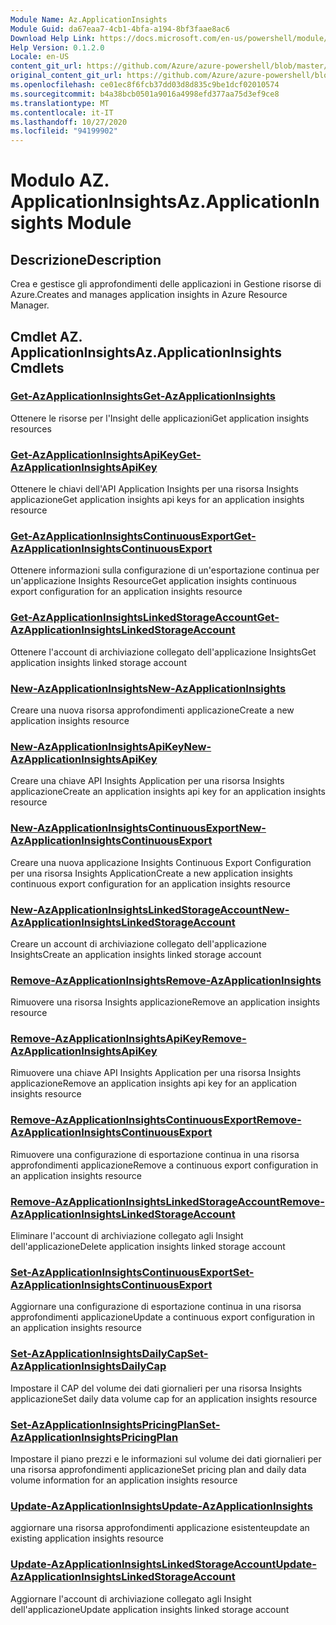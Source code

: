 ```yaml
---
Module Name: Az.ApplicationInsights
Module Guid: da67eaa7-4cb1-4bfa-a194-8bf3faae8ac6
Download Help Link: https://docs.microsoft.com/en-us/powershell/module/az.applicationinsights
Help Version: 0.1.2.0
Locale: en-US
content_git_url: https://github.com/Azure/azure-powershell/blob/master/src/ApplicationInsights/ApplicationInsights/help/Az.ApplicationInsights.md
original_content_git_url: https://github.com/Azure/azure-powershell/blob/master/src/ApplicationInsights/ApplicationInsights/help/Az.ApplicationInsights.md
ms.openlocfilehash: ce01ec8f6fcb37dd03d8d835c9be1dcf02010574
ms.sourcegitcommit: b4a38bcb0501a9016a4998efd377aa75d3ef9ce8
ms.translationtype: MT
ms.contentlocale: it-IT
ms.lasthandoff: 10/27/2020
ms.locfileid: "94199902"
---
```

# <span data-ttu-id="258c3-101">Modulo AZ. ApplicationInsights</span><span class="sxs-lookup"><span data-stu-id="258c3-101">Az.ApplicationInsights Module</span></span>
## <span data-ttu-id="258c3-102">Descrizione</span><span class="sxs-lookup"><span data-stu-id="258c3-102">Description</span></span>
<span data-ttu-id="258c3-103">Crea e gestisce gli approfondimenti delle applicazioni in Gestione risorse di Azure.</span><span class="sxs-lookup"><span data-stu-id="258c3-103">Creates and manages application insights in Azure Resource Manager.</span></span>

## <span data-ttu-id="258c3-104">Cmdlet AZ. ApplicationInsights</span><span class="sxs-lookup"><span data-stu-id="258c3-104">Az.ApplicationInsights Cmdlets</span></span>
### [<span data-ttu-id="258c3-105">Get-AzApplicationInsights</span><span class="sxs-lookup"><span data-stu-id="258c3-105">Get-AzApplicationInsights</span></span>](Get-AzApplicationInsights.md)
<span data-ttu-id="258c3-106">Ottenere le risorse per l'Insight delle applicazioni</span><span class="sxs-lookup"><span data-stu-id="258c3-106">Get application insights resources</span></span>

### [<span data-ttu-id="258c3-107">Get-AzApplicationInsightsApiKey</span><span class="sxs-lookup"><span data-stu-id="258c3-107">Get-AzApplicationInsightsApiKey</span></span>](Get-AzApplicationInsightsApiKey.md)
<span data-ttu-id="258c3-108">Ottenere le chiavi dell'API Application Insights per una risorsa Insights applicazione</span><span class="sxs-lookup"><span data-stu-id="258c3-108">Get application insights api keys for an application insights resource</span></span>

### [<span data-ttu-id="258c3-109">Get-AzApplicationInsightsContinuousExport</span><span class="sxs-lookup"><span data-stu-id="258c3-109">Get-AzApplicationInsightsContinuousExport</span></span>](Get-AzApplicationInsightsContinuousExport.md)
<span data-ttu-id="258c3-110">Ottenere informazioni sulla configurazione di un'esportazione continua per un'applicazione Insights Resource</span><span class="sxs-lookup"><span data-stu-id="258c3-110">Get application insights continuous export configuration for an application insights resource</span></span>

### [<span data-ttu-id="258c3-111">Get-AzApplicationInsightsLinkedStorageAccount</span><span class="sxs-lookup"><span data-stu-id="258c3-111">Get-AzApplicationInsightsLinkedStorageAccount</span></span>](Get-AzApplicationInsightsLinkedStorageAccount.md)
<span data-ttu-id="258c3-112">Ottenere l'account di archiviazione collegato dell'applicazione Insights</span><span class="sxs-lookup"><span data-stu-id="258c3-112">Get application insights linked storage account</span></span>

### [<span data-ttu-id="258c3-113">New-AzApplicationInsights</span><span class="sxs-lookup"><span data-stu-id="258c3-113">New-AzApplicationInsights</span></span>](New-AzApplicationInsights.md)
<span data-ttu-id="258c3-114">Creare una nuova risorsa approfondimenti applicazione</span><span class="sxs-lookup"><span data-stu-id="258c3-114">Create a new application insights resource</span></span>

### [<span data-ttu-id="258c3-115">New-AzApplicationInsightsApiKey</span><span class="sxs-lookup"><span data-stu-id="258c3-115">New-AzApplicationInsightsApiKey</span></span>](New-AzApplicationInsightsApiKey.md)
<span data-ttu-id="258c3-116">Creare una chiave API Insights Application per una risorsa Insights applicazione</span><span class="sxs-lookup"><span data-stu-id="258c3-116">Create an application insights api key for an application insights resource</span></span>

### [<span data-ttu-id="258c3-117">New-AzApplicationInsightsContinuousExport</span><span class="sxs-lookup"><span data-stu-id="258c3-117">New-AzApplicationInsightsContinuousExport</span></span>](New-AzApplicationInsightsContinuousExport.md)
<span data-ttu-id="258c3-118">Creare una nuova applicazione Insights Continuous Export Configuration per una risorsa Insights Application</span><span class="sxs-lookup"><span data-stu-id="258c3-118">Create a new application insights continuous export configuration for an application insights resource</span></span>

### [<span data-ttu-id="258c3-119">New-AzApplicationInsightsLinkedStorageAccount</span><span class="sxs-lookup"><span data-stu-id="258c3-119">New-AzApplicationInsightsLinkedStorageAccount</span></span>](New-AzApplicationInsightsLinkedStorageAccount.md)
<span data-ttu-id="258c3-120">Creare un account di archiviazione collegato dell'applicazione Insights</span><span class="sxs-lookup"><span data-stu-id="258c3-120">Create an application insights linked storage account</span></span>

### [<span data-ttu-id="258c3-121">Remove-AzApplicationInsights</span><span class="sxs-lookup"><span data-stu-id="258c3-121">Remove-AzApplicationInsights</span></span>](Remove-AzApplicationInsights.md)
<span data-ttu-id="258c3-122">Rimuovere una risorsa Insights applicazione</span><span class="sxs-lookup"><span data-stu-id="258c3-122">Remove an application insights resource</span></span>

### [<span data-ttu-id="258c3-123">Remove-AzApplicationInsightsApiKey</span><span class="sxs-lookup"><span data-stu-id="258c3-123">Remove-AzApplicationInsightsApiKey</span></span>](Remove-AzApplicationInsightsApiKey.md)
<span data-ttu-id="258c3-124">Rimuovere una chiave API Insights Application per una risorsa Insights applicazione</span><span class="sxs-lookup"><span data-stu-id="258c3-124">Remove an application insights api key for an application insights resource</span></span>

### [<span data-ttu-id="258c3-125">Remove-AzApplicationInsightsContinuousExport</span><span class="sxs-lookup"><span data-stu-id="258c3-125">Remove-AzApplicationInsightsContinuousExport</span></span>](Remove-AzApplicationInsightsContinuousExport.md)
<span data-ttu-id="258c3-126">Rimuovere una configurazione di esportazione continua in una risorsa approfondimenti applicazione</span><span class="sxs-lookup"><span data-stu-id="258c3-126">Remove a continuous export configuration in an application insights resource</span></span>

### [<span data-ttu-id="258c3-127">Remove-AzApplicationInsightsLinkedStorageAccount</span><span class="sxs-lookup"><span data-stu-id="258c3-127">Remove-AzApplicationInsightsLinkedStorageAccount</span></span>](Remove-AzApplicationInsightsLinkedStorageAccount.md)
<span data-ttu-id="258c3-128">Eliminare l'account di archiviazione collegato agli Insight dell'applicazione</span><span class="sxs-lookup"><span data-stu-id="258c3-128">Delete application insights linked storage account</span></span>

### [<span data-ttu-id="258c3-129">Set-AzApplicationInsightsContinuousExport</span><span class="sxs-lookup"><span data-stu-id="258c3-129">Set-AzApplicationInsightsContinuousExport</span></span>](Set-AzApplicationInsightsContinuousExport.md)
<span data-ttu-id="258c3-130">Aggiornare una configurazione di esportazione continua in una risorsa approfondimenti applicazione</span><span class="sxs-lookup"><span data-stu-id="258c3-130">Update a continuous export configuration in an application insights resource</span></span>

### [<span data-ttu-id="258c3-131">Set-AzApplicationInsightsDailyCap</span><span class="sxs-lookup"><span data-stu-id="258c3-131">Set-AzApplicationInsightsDailyCap</span></span>](Set-AzApplicationInsightsDailyCap.md)
<span data-ttu-id="258c3-132">Impostare il CAP del volume dei dati giornalieri per una risorsa Insights applicazione</span><span class="sxs-lookup"><span data-stu-id="258c3-132">Set daily data volume cap for an application insights resource</span></span>

### [<span data-ttu-id="258c3-133">Set-AzApplicationInsightsPricingPlan</span><span class="sxs-lookup"><span data-stu-id="258c3-133">Set-AzApplicationInsightsPricingPlan</span></span>](Set-AzApplicationInsightsPricingPlan.md)
<span data-ttu-id="258c3-134">Impostare il piano prezzi e le informazioni sul volume dei dati giornalieri per una risorsa approfondimenti applicazione</span><span class="sxs-lookup"><span data-stu-id="258c3-134">Set pricing plan and daily data volume information for an application insights resource</span></span>

### [<span data-ttu-id="258c3-135">Update-AzApplicationInsights</span><span class="sxs-lookup"><span data-stu-id="258c3-135">Update-AzApplicationInsights</span></span>](Update-AzApplicationInsights.md)
<span data-ttu-id="258c3-136">aggiornare una risorsa approfondimenti applicazione esistente</span><span class="sxs-lookup"><span data-stu-id="258c3-136">update an existing application insights resource</span></span>

### [<span data-ttu-id="258c3-137">Update-AzApplicationInsightsLinkedStorageAccount</span><span class="sxs-lookup"><span data-stu-id="258c3-137">Update-AzApplicationInsightsLinkedStorageAccount</span></span>](Update-AzApplicationInsightsLinkedStorageAccount.md)
<span data-ttu-id="258c3-138">Aggiornare l'account di archiviazione collegato agli Insight dell'applicazione</span><span class="sxs-lookup"><span data-stu-id="258c3-138">Update application insights linked storage account</span></span>

